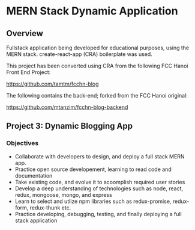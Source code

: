 # MERN Stack Dynamic Application

## Overview
Fullstack application being developed for educational purposes, using the MERN stack.
create-react-app (CRA) boilerplate was used.

This project has been converted using CRA from the following FCC Hanoi Front End Project:

<https://github.com/tamtm/fcchn-blog>

The following contains the back-end; forked from the FCC Hanoi original:

<https://github.com/mtanzim/fcchn-blog-backend>

## Project 3: Dynamic Blogging App
### Objectives
* Collaborate with developers to design, and deploy a full stack MERN app.
* Practice open source developement, learning to read code and documentation
* Take existing code, and evolve it to acoomplish required user stories
* Develop a deep understanding of technologies such as node, react, redux, mongoose, mongo, and express
* Learn to select and utlize npm libraries such as redux-promise, redux-form, redux-thunk etc.
* Practice developing, debugging, testing, and finally deploying a full stack application




